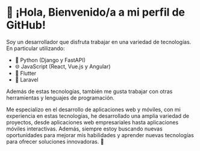 # 👋 ¡Hola, Bienvenido/a a mi perfil de GitHub! 

Soy un desarrollador que disfruta trabajar en una variedad de tecnologías. En particular utilizando:

- 🐍 Python (Django y FastAPI)
- 🌐 JavaScript (React, Vue.js y Angular)
- 📱 Flutter 
- 🚀 Laravel

Además de estas tecnologías, también me gusta trabajar con otras herramientas y lenguajes de programación. 

Me especializo en el desarrollo de aplicaciones web y móviles, con mi experiencia en estas tecnologías, he desarrollado una amplia variedad de proyectos, desde aplicaciones web empresariales hasta aplicaciones móviles interactivas. Además, siempre estoy buscando nuevas oportunidades para mejorar mis habilidades y aprender nuevas tecnologías para ofrecer soluciones innovadoras. 💪

<!--
Si tienes un proyecto en mente o estás buscando un/a colaborador/a en desarrollo, ¡no dudes en contactarme! Estoy emocionado/a de trabajar en nuevos proyectos y enfrentar nuevos desafíos. 

**Jota1450/Jota1450** is a ✨ _special_ ✨ repository because its `README.md` (this file) appears on your GitHub profile.

Here are some ideas to get you started:

- 🔭 I’m currently working on ...
- 🌱 I’m currently learning ...
- 👯 I’m looking to collaborate on ...
- 🤔 I’m looking for help with ...
- 💬 Ask me about ...
- 📫 How to reach me: ...
- 😄 Pronouns: ...
- ⚡ Fun fact: ...
-->
